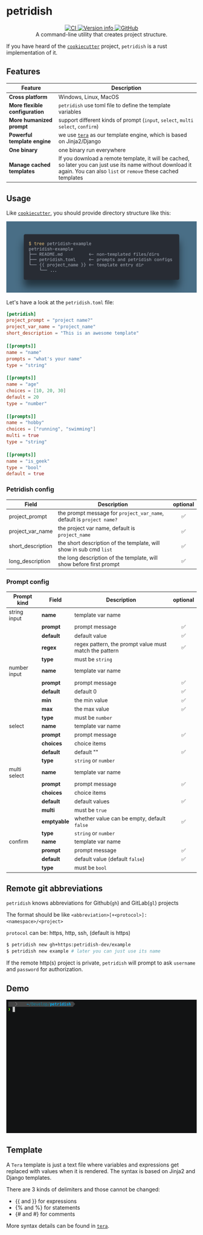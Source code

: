 # petridish

<div align="center">
  <a href="https://github.com/petridish-dev/petridish/actions">
    <img alt="CI" src="https://github.com/petridish-dev/petridish/actions/workflows/ci.yml/badge.svg">
  </a>
  <a href="https://crates.io/crates/petridish">
    <img alt="Version info" src="https://img.shields.io/crates/v/petridish?colorB=319e8c">
  </a>
  <a href="https://github.com/zen-xu/job-book/blob/master/LICENSE">
    <img alt="GitHub" src="https://img.shields.io/github/license/petridish-dev/petridish">
  </a>
  <br>
  A command-line utility that creates project structure.
</div>


If you have heard of the [`cookiecutter`](https://github.com/cookiecutter/cookiecutter) project, `petridish` is a rust implementation of it.


## Features

| Feature                         | Description                                                                                                                                                                |
| ------------------------------- | -------------------------------------------------------------------------------------------------------------------------------------------------------------------------- |
| **Cross platform**              | Windows, Linux, MacOS                                                                                                                                                      |
| **More flexible configuration** | `petridish` use toml file to define the template variables                                                                                                                 |
| **More humanized prompt**       | support different kinds of prompt (`input`, `select`, `multi select`, `confirm`)                                                                                           |
| **Powerful template engine**    | we use [`tera`](https://github.com/Keats/tera) as our template engine, which is based on Jinja2/Django                                                                     |
| **One binary**                  | one binary run everywhere                                                                                                                                                  |
| **Manage cached templates**     | If you download a remote template, it will be cached, so later you can just use its name without download it again. You can also `list` or `remove` these cached templates |


## Usage

Like [`cookiecutter`](https://github.com/cookiecutter/cookiecutter), you should provide directory structure like this:

![](assets/petridish-structure.png)

Let's have a look at the `petridish.toml` file:

```toml
[petridish]
project_prompt = "project name?"
project_var_name = "project_name"
short_description = "This is an awesome template"

[[prompts]]
name = "name"
prompts = "what's your name"
type = "string"

[[prompts]]
name = "age"
choices = [10, 20, 30]
default = 20
type = "number"

[[prompts]]
name = "hobby"
choices = ["running", "swimming"]
multi = true
type = "string"

[[prompts]]
name = "is_geek"
type = "bool"
default = true
```

### Petridish config
| Field             | Description                                                           | optional |
| ----------------- | --------------------------------------------------------------------- | :------: |
| project_prompt    | the prompt message for `project_var_name`, default is `project name?` |    ✅     |
| project_var_name  | the project var name, default is `project_name`                       |    ✅     |
| short_description | the short description of the template, will show in sub cmd `list`    |    ✅     |
| long_description  | the long description of the template, will show before first prompt   |    ✅     |


### Prompt config
| Prompt kind  | Field         | Description                                            | optional |
| ------------ | ------------- | ------------------------------------------------------ | :------: |
| string input | **name**      | template var name                                      |          |
|              | **prompt**    | prompt message                                         |    ✅     |
|              | **default**   | default value                                          |    ✅     |
|              | **regex**     | regex pattern, the prompt value must match the pattern |    ✅     |
|              | **type**      | must be `string`                                       |          |
| number input | **name**      | template var name                                      |          |
|              | **prompt**    | prompt message                                         |    ✅     |
|              | **default**   | default 0                                              |    ✅     |
|              | **min**       | the min value                                          |    ✅     |
|              | **max**       | the max value                                          |    ✅     |
|              | **type**      | must be `number`                                       |          |
| select       | **name**      | template var name                                      |          |
|              | **prompt**    | prompt message                                         |    ✅     |
|              | **choices**   | choice items                                           |          |
|              | **default**   | default ""                                             |    ✅     |
|              | **type**      | `string` or `number`                                   |          |
| multi select | **name**      | template var name                                      |          |
|              | **prompt**    | prompt message                                         |    ✅     |
|              | **choices**   | choice items                                           |          |
|              | **default**   | default values                                         |    ✅     |
|              | **multi**     | must be `true`                                         |          |
|              | **emptyable** | whether value can be empty, default `false`            |    ✅     |
|              | **type**      | `string` or `number`                                   |          |
| confirm      | **name**      | template var name                                      |          |
|              | **prompt**    | prompt message                                         |    ✅     |
|              | **default**   | default value (default `false`)                        |    ✅     |
|              | **type**      | must be `bool`                                         |          |


## Remote git abbreviations 
`petridish` knows abbreviations for Github(`gh`) and GitLab(`gl`) projects

The format should be like `<abbreviation>[+<protocol>]:<namespace>/<project>`

`protocol` can be: https, http, ssh, (default is https)

```bash
$ petridish new gh+https:petridish-dev/example
$ petridish new example # later you can just use its name
```

If the remote http(s) project is private, `petridish` will prompt to ask `username` and `password` for authorization.

## Demo
![](assets/demo.gif)

## Template

A `Tera` template is just a text file where variables and expressions get replaced with values when it is rendered. The syntax is based on Jinja2 and Django templates.

There are 3 kinds of delimiters and those cannot be changed:

- {{ and }} for expressions
- {% and %} for statements
- {# and #} for comments

More syntax details can be found in [`tera`](https://tera.netlify.app/docs/#templates).
